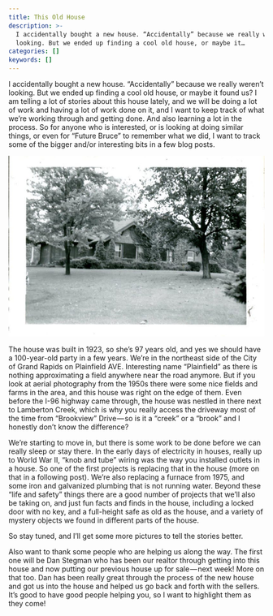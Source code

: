 ```yaml
---
title: This Old House
description: >-
  I accidentally bought a new house. “Accidentally” because we really weren’t
  looking. But we ended up finding a cool old house, or maybe it…
categories: []
keywords: []
---
```


I accidentally bought a new house. “Accidentally” because we really weren’t looking. But we ended up finding a cool old house, or maybe it found us? I am telling a lot of stories about this house lately, and we will be doing a lot of work and having a lot of work done on it, and I want to keep track of what we’re working through and getting done. And also learning a lot in the process. So for anyone who is interested, or is looking at doing similar things, or even for “Future Bruce” to remember what we did, I want to track some of the bigger and/or interesting bits in a few blog posts.

![Image](/assets/images/1__uxAjApu__nEbxSSGC3awyRA.jpeg)

The house was built in 1923, so she’s 97 years old, and yes we should have a 100-year-old party in a few years. We’re in the northeast side of the City of Grand Rapids on Plainfield AVE. Interesting name “Plainfield” as there is nothing approximating a field anywhere near the road anymore. But if you look at aerial photography from the 1950s there were some nice fields and farms in the area, and this house was right on the edge of them. Even before the I-96 highway came through, the house was nestled in there next to Lamberton Creek, which is why you really access the driveway most of the time from “Brookview” Drive — so is it a “creek” or a “brook” and I honestly don’t know the difference?

We’re starting to move in, but there is some work to be done before we can really sleep or stay there. In the early days of electricity in houses, really up to World War II, “knob and tube” wiring was the way you installed outlets in a house. So one of the first projects is replacing that in the house (more on that in a following post). We’re also replacing a furnace from 1975, and some iron and galvanized plumbing that is not running water. Beyond these “life and safety” things there are a good number of projects that we’ll also be taking on, and just fun facts and finds in the house, including a locked door with no key, and a full-height safe as old as the house, and a variety of mystery objects we found in different parts of the house.

So stay tuned, and I’ll get some more pictures to tell the stories better.

Also want to thank some people who are helping us along the way. The first one will be Dan Stegman who has been our realtor through getting into this house and now putting our previous house up for sale — next week! More on that too. Dan has been really great through the process of the new house and got us into the house and helped us go back and forth with the sellers. It’s good to have good people helping you, so I want to highlight them as they come!